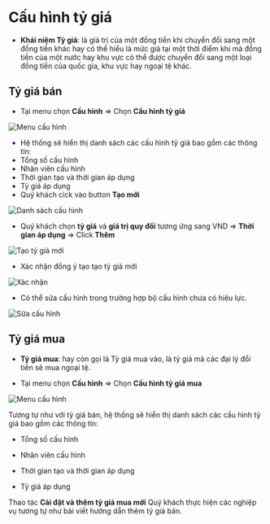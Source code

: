 # Cấu hình tỷ giá

- **Khái niệm Tỷ giá**: là giá trị của một đồng tiền khi chuyển đổi sang một đồng tiền khác hay có thể hiểu là mức giá tại một thời điểm khi mà đồng tiền của một nước hay khu vực có thể được chuyển đổi sang một loại đồng tiền của quốc gia, khu vực hay ngoại tệ khác.

## Tỷ giá bán

* Tại menu chọn **Cấu hình** =&gt; Chọn **Cấu hình tỷ giá**

![Menu c&#x1EA5;u h&#xEC;nh](https://user-images.githubusercontent.com/73226975/134858934-c0da4b4c-0c9e-4a08-ba8b-b436f64310eb.png)

* Hệ thống sẽ hiển thị danh sách các cấu hình tỷ giá bao gồm các thông tin:
* Tổng số cấu hình
* Nhân viên cấu hình
* Thời gian tạo và thời gian áp dụng
* Tỷ giá áp dụng
* Quý khách cick vào button **Tạo mới**

![Danh s&#xE1;ch c&#x1EA5;u h&#xEC;nh](https://user-images.githubusercontent.com/73226975/134859189-f742d05f-0bb9-4b41-9439-f88f042d5fc3.png)

* Quý khách chọn **tỷ giá** và **giá trị quy đổi** tương ứng sang VND =&gt; **Thời gian áp dụng** =&gt; Click **Thêm**

![T&#x1EA1;o t&#x1EF7; gi&#xE1; m&#x1EDB;i](https://user-images.githubusercontent.com/73226975/134881598-8f663d1b-0b85-46c4-947d-24b66533120b.png)

* Xác nhận đồng ý tạo tạo tỷ giá mới

![X&#xE1;c nh&#x1EAD;n](https://user-images.githubusercontent.com/73226975/134891516-6d8b5991-62f9-4cd7-a734-a67058766337.png)

* Có thể sửa cấu hình trong trường hợp bộ cấu hình chưa có hiệu lực.

![S&#x1EED;a c&#x1EA5;u h&#xEC;nh](https://user-images.githubusercontent.com/73226975/134891592-3f223bf1-2dcb-4758-b1a8-34b813231be6.png)

## Tỷ giá mua

- **Tỷ giá mua**: hay còn gọi là Tỷ giá mua vào, là tỷ giá mà các đại lý đổi tiền sẽ mua ngoại tệ.

- Tại menu chọn **Cấu hình** => Chọn **Cấu hình tỷ giá mua**

![Menu cấu hình](https://user-images.githubusercontent.com/73226975/135709129-21667d44-7403-4039-b209-660c9f1b300b.png)

Tương tự như với tỷ giá bán, hệ thống sẽ hiển thị danh sách các cấu hình tỷ giá bao gồm các thông tin:

- Tổng số cấu hình

- Nhân viên cấu hình

- Thời gian tạo và thời gian áp dụng

- Tỷ giá áp dụng

Thao tác **Cài đặt và thêm tỷ giá mua mới** Quý khách thực hiện các nghiệp vụ tương tự như bài viết hướng dẫn thêm tỷ giá bán.

